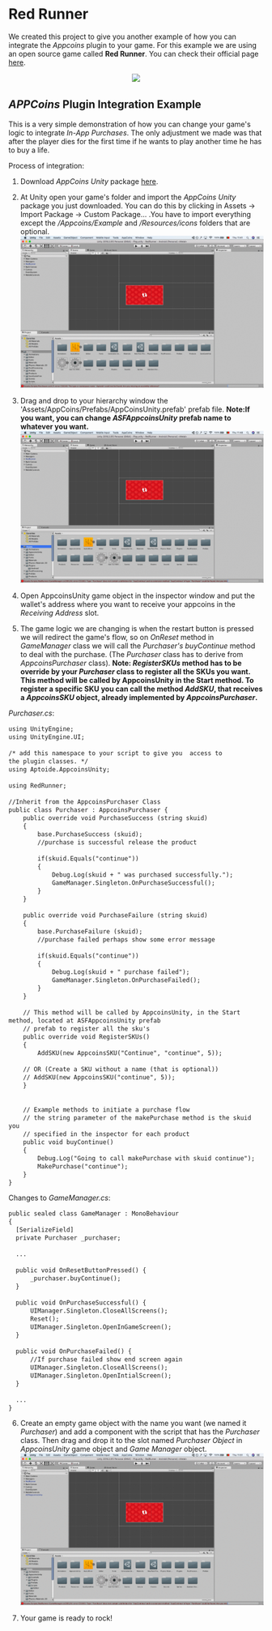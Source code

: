 # Red Runner

We created this project to give you another example of how you can integrate the _Appcoins_ plugin to your game. For this example we are using an open source game called __Red Runner__. You can check their official page [here](https://github.com/BayatGames/RedRunner).
<p align="center">
  <img src="https://img.itch.zone/aW1hZ2UvMTU4NTg4LzcyNzg3Mi5wbmc=/original/AU5pWY.png" aref = />
</p>

## _APPCoins_ Plugin Integration Example
This is a very simple demonstration of how you can change your game's logic to integrate _In-App Purchases_. The only adjustment we made was that after the player dies for the first time if he wants to play another time he has to buy a life.

Process of integration:
1. Download _AppCoins Unity_ package [here](https://github.com/AppStoreFoundation/asf-unity-plugin/releases).
2. At Unity open your game's folder and import the _AppCoins Unity_ package you just downloaded. You can do this by clicking in Assets -> Import Package -> Custom Package... .You have to import everything except the _/Appcoins/Example_ and _/Resources/icons_ folders that are optional.
![picture](Screenshots/Appcoins_2.gif)

3. Drag and drop to your hierarchy window the 'Assets/AppCoins/Prefabs/AppCoinsUnity.prefab' prefab file.
 **Note:If you want, you can change _ASFAppcoinsUnity_ prefab name to whatever you want.**
![picture](Screenshots/Appcoins_3.gif)

4. Open AppcoinsUnity game object in the inspector window and put the wallet's address where you want to receive your appcoins in the _Receiving Address_ slot.

5. The game logic we are changing is when the restart button is pressed we will redirect the game's flow, so on _OnReset_ method in _GameManager_ class we will call the _Purchaser's buyContinue_ method to deal with the purchase. (The _Purchaser_ class has to derive from _AppcoinsPurchaser_ class).
**Note: _RegisterSKUs_ method has to be override by your _Purchaser_ class to register all the SKUs you want. This method will be called by AppcoinsUnity in the Start method. To register a specific SKU you can call the method _AddSKU_, that receives a _AppcoinsSKU_ object, already implemented by _AppcoinsPurchaser_.**

_Purchaser.cs_:

```
using UnityEngine;
using UnityEngine.UI;

/* add this namespace to your script to give you  access to
the plugin classes. */
using Aptoide.AppcoinsUnity;

using RedRunner;

//Inherit from the AppcoinsPurchaser Class
public class Purchaser : AppcoinsPurchaser {
	public override void PurchaseSuccess (string skuid)
	{
		base.PurchaseSuccess (skuid);
		//purchase is successful release the product

		if(skuid.Equals("continue"))
		{
			Debug.Log(skuid + " was purchased successfully.");
			GameManager.Singleton.OnPurchaseSuccessful();
		}
	}

	public override void PurchaseFailure (string skuid)
	{
		base.PurchaseFailure (skuid);
		//purchase failed perhaps show some error message

		if(skuid.Equals("continue"))
		{
			Debug.Log(skuid + " purchase failed");
			GameManager.Singleton.OnPurchaseFailed();
		}
	}

    // This method will be called by AppcoinsUnity, in the Start method, located at ASFAppcoinsUnity prefab
    // prefab to register all the sku's
	public override void RegisterSKUs()
	{
		AddSKU(new AppcoinsSKU("Continue", "continue", 5));

    // OR (Create a SKU without a name (that is optional))
    // AddSKU(new AppcoinsSKU("continue", 5));
	}


	// Example methods to initiate a purchase flow
	// the string parameter of the makePurchase method is the skuid you
    // specified in the inspector for each product
	public void buyContinue()
	{
		Debug.Log("Going to call makePurchase with skuid continue");
		MakePurchase("continue");
	}
}
```
  Changes to _GameManager.cs_:
```
public sealed class GameManager : MonoBehaviour
{
  [SerializeField]
  private Purchaser _purchaser;

  ...

  public void OnResetButtonPressed() {
      _purchaser.buyContinue();
  }

  public void OnPurchaseSuccessful() {
      UIManager.Singleton.CloseAllScreens();
      Reset();
      UIManager.Singleton.OpenInGameScreen();
  }

  public void OnPurchaseFailed() {
      //If purchase failed show end screen again
      UIManager.Singleton.CloseAllScreens();
      UIManager.Singleton.OpenIntialScreen();
  }

  ...
}
```

6. Create an empty game object with the name you want (we named it _Purchaser_) and add a component with the script that has the _Purchaser_ class. Then drag and drop it to the slot named _Purchaser Object_ in _AppcoinsUnity_ game object and _Game Manager_ object.
![picture](Screenshots/Appcoins_4.gif)

7. Your game is ready to rock!
